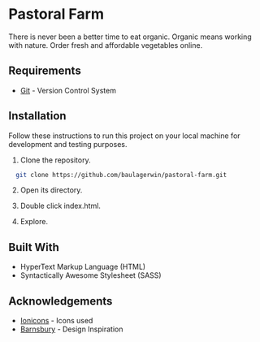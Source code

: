 # Pastoral Farm

There is never been a better time to eat organic. Organic means working with nature. Order fresh and affordable vegetables online.

## Requirements

- [Git](https://git-scm.com/) - Version Control System

## Installation

Follow these instructions to run this project on your local machine for development and testing purposes.

1. Clone the repository.

```bash
  git clone https://github.com/baulagerwin/pastoral-farm.git
```

2. Open its directory.

3. Double click index.html.

4. Explore.

## Built With

- HyperText Markup Language (HTML)
- Syntactically Awesome Stylesheet (SASS)

## Acknowledgements

- [Ionicons](https://ionic.io/ionicons) - Icons used
- [Barnsbury](https://wordpress.com/theme/barnsbury) - Design Inspiration
